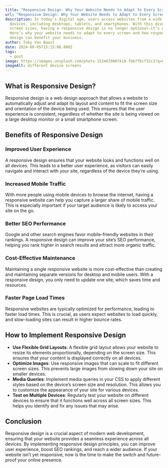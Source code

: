 ```yaml
---
title: "Responsive Design: Why Your Website Needs to Adapt to Every Screen"
url: "Responsive Design: Why Your Website Needs to Adapt to Every Screen"
description: In today’s digital age, users access websites from a wide range of
  devices, including desktops, tablets, and smartphones. With this diversity in
  screen sizes, having a responsive design is no longer optional—it’s essential.
  Here’s why your website needs to adapt to every screen and how responsive
  design can benefit your business.
author: Toby Van Baast
date: 2024-08-05T15:15:00.000Z
tags:
  - post
image: https://images.unsplash.com/photo-1534670007418-fbb7f6cf32c3?q=80&w=1976&auto=format&fit=crop&ixlib=rb-4.0.3&ixid=M3wxMjA3fDB8MHxwaG90by1wYWdlfHx8fGVufDB8fHx8fA%3D%3D
imageAlt: different device screens
---
```

## What is Responsive Design?

Responsive design is a web design approach that allows a website to automatically adjust and adapt its layout and content to fit the screen size and orientation of the device being used. This ensures that the user experience is consistent, regardless of whether the site is being viewed on a large desktop monitor or a small smartphone screen.

## Benefits of Responsive Design

### Improved User Experience

A responsive design ensures that your website looks and functions well on all devices. This leads to a better user experience, as visitors can easily navigate and interact with your site, regardless of the device they’re using.

### Increased Mobile Traffic

With more people using mobile devices to browse the internet, having a responsive website can help you capture a larger share of mobile traffic. This is especially important if your target audience is likely to access your site on the go.

### Better SEO Performance

Google and other search engines favor mobile-friendly websites in their rankings. A responsive design can improve your site’s SEO performance, helping you rank higher in search results and attract more organic traffic.

### Cost-Effective Maintenance

Maintaining a single responsive website is more cost-effective than creating and maintaining separate versions for desktop and mobile users. With a responsive design, you only need to update one site, which saves time and resources.

### Faster Page Load Times

Responsive websites are typically optimized for performance, leading to faster load times. This is crucial, as users expect websites to load quickly, and slow-loading sites can result in higher bounce rates.

## How to Implement Responsive Design

- **Use Flexible Grid Layouts**: A flexible grid layout allows your website to resize its elements proportionally, depending on the screen size. This ensures that your content is displayed correctly on all devices.
- **Optimize Images**: Use responsive images that can scale to fit different screen sizes. This prevents large images from slowing down your site on smaller devices.
- **Media Queries**: Implement media queries in your CSS to apply different styles based on the device’s screen size and resolution. This allows you to customize the appearance of your site for various devices.
- **Test on Multiple Devices**: Regularly test your website on different devices to ensure that it functions well across all screen sizes. This helps you identify and fix any issues that may arise.

## Conclusion

Responsive design is a crucial aspect of modern web development, ensuring that your website provides a seamless experience across all devices. By implementing responsive design principles, you can improve user experience, boost SEO rankings, and reach a wider audience. If your website isn’t yet responsive, now is the time to make the switch and future-proof your online presence.
